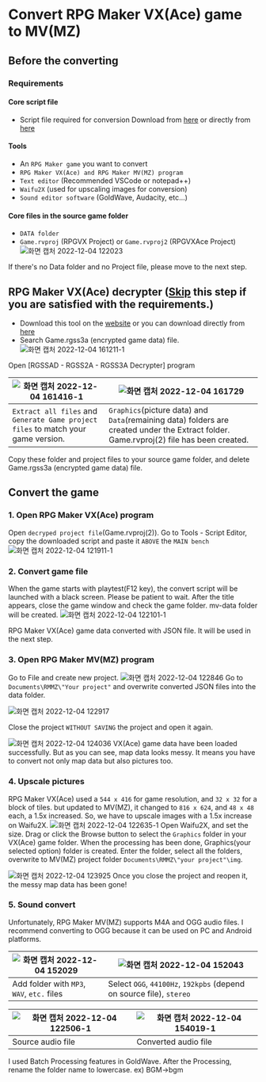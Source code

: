 # Convert RPG Maker VX(Ace) game to MV(MZ)

## Before the converting
### Requirements
#### Core script file
- Script file required for conversion
Download from [here](https://forums.rpgmakerweb.com/index.php?threads/vx-ace-to-mv-converter.45296) or directly from [here](https://pastebin.com/dl/MBxUzQwP)
#### Tools
- An `RPG Maker game` you want to convert
- `RPG Maker VX(Ace) and RPG Maker MV(MZ) program`
- `Text editor` (Recommended VSCode or notepad++)
- `Waifu2X` (used for upscaling images for conversion)
- `Sound editor software` (GoldWave, Audacity, etc...)
#### Core files in the source game folder
- `DATA folder`
- `Game.rvproj` (RPGVX Project) or `Game.rvproj2` (RPGVXAce Project)
![화면 캡처 2022-12-04 122023](https://user-images.githubusercontent.com/65770938/205474301-9c0bc625-6027-450a-9c44-fd8157bd2708.png)

If there's no Data folder and no Project file, please move to the next step.

## RPG Maker VX(Ace) decrypter ([Skip](https://github.com/Udtshi/RPG-Maker-converter/blob/main/README.md#convert) this step if you are satisfied with the requirements.)
- Download this tool on the [website](http://rpgcrisis.net/forums/files/file/65-rgssad-rgss2a-rgss3a-decrypter/) or you can download directly from [here](https://github.com/Udtshi/RPG-Maker-converter/releases)
- Search Game.rgss3a (encrypted game data) file.
![화면 캡처 2022-12-04 161211-1](https://user-images.githubusercontent.com/65770938/205479010-b450547e-9d66-4083-85c4-62bab643f1b5.png)

Open [RGSSAD - RGSS2A - RGSS3A Decrypter] program

![화면 캡처 2022-12-04 161416-1](https://user-images.githubusercontent.com/65770938/205479113-514c876d-dbf4-4ebf-8c5b-b835eccba899.png) |![화면 캡처 2022-12-04 161729](https://user-images.githubusercontent.com/65770938/205479114-587b2428-b213-4b71-b6a4-11903e979caf.png)
---| ---|
`Extract all files` and `Generate Game project files` to match your game version. | `Graphics`(picture data) and `Data`(remaining data) folders are created under the Extract folder. Game.rvproj(2) file has been created.

Copy these folder and project files to your source game folder, and delete Game.rgss3a (encrypted game data) file.

## Convert the game
### 1. Open RPG Maker VX(Ace) program
  Open `decryped project file`(Game.rvproj(2)). Go to Tools - Script Editor, copy the downloaded script and paste it `ABOVE` the `MAIN bench`
![화면 캡처 2022-12-04 121911-1](https://user-images.githubusercontent.com/65770938/205475688-4c51743a-8528-41c1-a4a3-c846f7b3aa6b.png)


### 2. Convert game file
  When the game starts with playtest(F12 key), the convert script will be launched with a black screen. Please be patient to wait.
  After the title appears, close the game window and check the game folder. mv-data folder will be created.
![화면 캡처 2022-12-04 122101-1](https://user-images.githubusercontent.com/65770938/205475945-0da81c94-5842-4cd4-a929-87223633efb9.png)

RPG Maker VX(Ace) game data converted with JSON file. It will be used in the next step.


### 3. Open RPG Maker MV(MZ) program
  Go to File and create new project.
![화면 캡처 2022-12-04 122846](https://user-images.githubusercontent.com/65770938/205476114-e0b31a5b-e419-4be5-9aa1-7f5e8c3bc4bf.png)
  Go to `Documents\RMMZ\"Your project"` and overwrite converted JSON files into the data folder.

![화면 캡처 2022-12-04 122917](https://user-images.githubusercontent.com/65770938/205476123-69f7fdf2-b801-485b-80eb-995a1015db05.png)

Close the project `WITHOUT SAVING` the project and open it again.

![화면 캡처 2022-12-04 124036](https://user-images.githubusercontent.com/65770938/205476265-e0896d59-5985-42c2-a6e1-b9c412cfcec5.png)
  VX(Ace) game data have been loaded successfully.
  But as you can see, map data looks messy. It means you have to convert not only map data but also pictures too.


### 4. Upscale pictures 
  RPG Maker VX(Ace) used a `544 x 416` for game resolution, and `32 x 32` for a block of tiles. but updated to MV(MZ), it changed to `816 x 624`, and `48 x 48` each, a 1.5x increased.
  So, we have to upscale images with a 1.5x increase on Waifu2X.
![화면 캡처 2022-12-04 122635-1](https://user-images.githubusercontent.com/65770938/205476946-5657b133-e486-4297-a732-3403a0b68bb6.png)
  Open Waifu2X, and set the size. Drag or click the Browse button to select the `Graphics` folder in your VX(Ace) game folder.
  When the processing has been done, Graphics(your selected option) folder is created. Enter the folder, select all the folders, overwrite to MV(MZ) project folder `Documents\RMMZ\"your project"\img`.
  
![화면 캡처 2022-12-04 123925](https://user-images.githubusercontent.com/65770938/205477127-e2eee6bb-38de-44ec-a8ae-ef3109724a6b.png)
Once you close the project and reopen it, the messy map data has been gone!


### 5. Sound convert
  Unfortunately, RPG Maker MV(MZ) supports M4A and OGG audio files. I recommend converting to OGG because it can be used on PC and Android platforms.

![화면 캡처 2022-12-04 152029](https://user-images.githubusercontent.com/65770938/205477443-52d3d534-4b66-4eb5-a3e9-81049fc8ce0b.png) |![화면 캡처 2022-12-04 152043](https://user-images.githubusercontent.com/65770938/205477441-2eb51689-7710-4916-8091-b37517c2d97a.png)
-- | -- |
Add folder with `MP3`, `WAV`, `etc.` files | Select `OGG`, `44100Hz`, `192kpbs` (depend on source file), `stereo`

![화면 캡처 2022-12-04 122506-1](https://user-images.githubusercontent.com/65770938/205477329-9a73c069-25d0-437a-986e-44c0d0421ec8.png) |![화면 캡처 2022-12-04 154019-1](https://user-images.githubusercontent.com/65770938/205478139-365acaf8-0a8b-4744-8629-f72fac1b3eff.png)
-- | -- |
Source audio file | Converted audio file

I used Batch Processing features in GoldWave. After the Processing, rename the folder name to lowercase. ex) BGM->bgm
